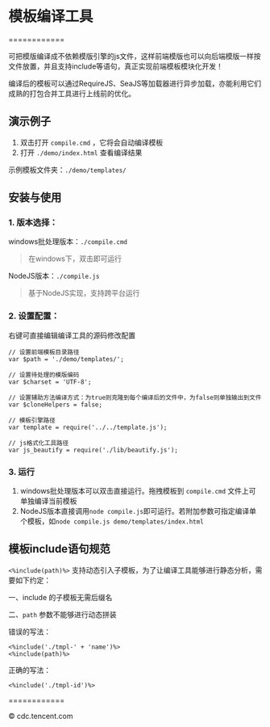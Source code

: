 # 模板编译工具
============

可把模版编译成不依赖模版引擎的js文件，这样前端模版也可以向后端模版一样按文件放置，并且支持include等语句，真正实现前端模板模块化开发！

编译后的模板可以通过RequireJS、SeaJS等加载器进行异步加载，亦能利用它们成熟的打包合并工具进行上线前的优化。

## 演示例子

1.	双击打开 ``compile.cmd`` ，它将会自动编译模板
2.	打开 ``./demo/index.html`` 查看编译结果

示例模板文件夹：``./demo/templates/``


## 安装与使用

###	1. 版本选择：

windows批处理版本：``./compile.cmd``

>	在windows下，双击即可运行

NodeJS版本：``./compile.js``

>	基于NodeJS实现，支持跨平台运行

###	2. 设置配置：

右键可直接编辑编译工具的源码修改配置

	// 设置前端模板目录路径
	var $path = './demo/templates/';

	// 设置待处理的模版编码
	var $charset = 'UTF-8';

	// 设置辅助方法编译方式：为true则克隆到每个编译后的文件中，为false则单独输出到文件
	var $cloneHelpers = false;

	// 模板引擎路径
	var template = require('../../template.js');

	// js格式化工具路径
	var js_beautify = require('./lib/beautify.js');
	
###	3. 运行

1.	windows批处理版本可以双击直接运行。拖拽模板到 ``compile.cmd`` 文件上可单独编译当前模板
2.	NodeJS版本直接调用``node compile.js``即可运行。若附加参数可指定编译单个模板，如``node compile.js demo/templates/index.html``

## 模板include语句规范

``<%include(path)%>`` 支持动态引入子模板，为了让编译工具能够进行静态分析，需要如下约定：

一、include 的子模板无需后缀名

	
二、``path`` 参数不能够进行动态拼装

错误的写法：

	<%include('./tmpl-' + 'name')%>
	<%include(path)%>
	
正确的写法：

	<%include('./tmpl-id')%>

============


© cdc.tencent.com
